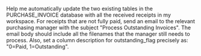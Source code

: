 Help me automatically update the two existing tables in the PURCHASE_INVOICE database with all the received receipts in my workspace. For receipts that are not fully paid, send an email to the relevant purchasing manager with the subject "Process Outstanding Invoices". The email body should include all the filenames that the manager still needs to process. Also, set a column description for outstanding_flag precisely as: "0=Paid, 1=Outstanding".